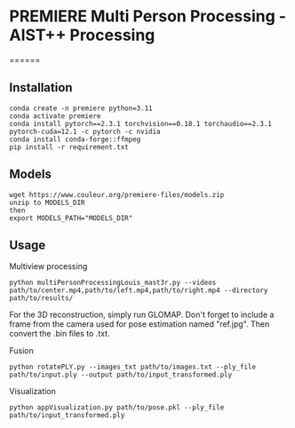 # PREMIERE Multi Person Processing - AIST++ Processing
======

Installation
------------

```
conda create -n premiere python=3.11
conda activate premiere
conda install pytorch==2.3.1 torchvision==0.18.1 torchaudio==2.3.1 pytorch-cuda=12.1 -c pytorch -c nvidia
conda install conda-forge::ffmpeg
pip install -r requirement.txt
```

Models
------------

```
wget https://www.couleur.org/premiere-files/models.zip
unzip to MODELS_DIR
then
export MODELS_PATH="MODELS_DIR"
```


Usage
------------

Multiview processing

```
python multiPersonProcessingLouis_mast3r.py --videos path/to/center.mp4,path/to/left.mp4,path/to/right.mp4 --directory path/to/results/
```

For the 3D reconstruction, simply run GLOMAP. Don't forget to include a frame from the camera used for pose estimation named "ref.jpg".
Then convert the .bin files to .txt.

Fusion

```
python rotatePLY.py --images_txt path/to/images.txt --ply_file path/to/input.ply --output path/to/input_transformed.ply
```

Visualization

```
python appVisualization.py path/to/pose.pkl --ply_file path/to/input_transformed.ply
```
